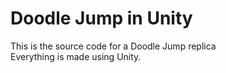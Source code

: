 # Doodle Jump in Unity
This is the source code for a Doodle Jump replica   
Everything is made using Unity.
